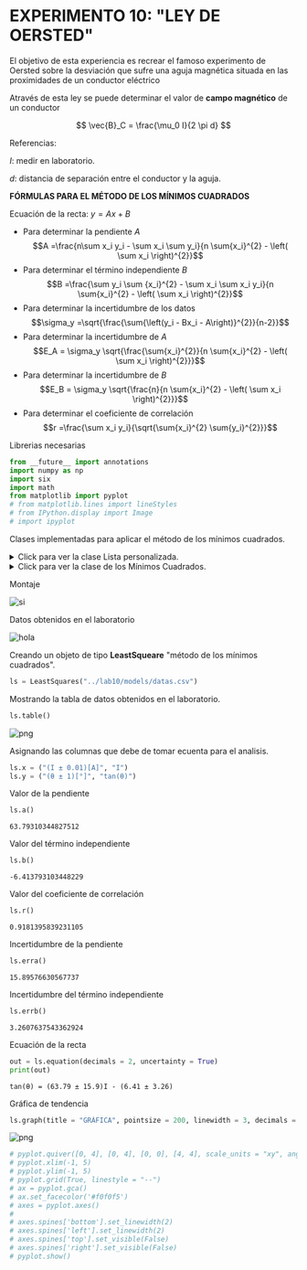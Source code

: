 # EXPERIMENTO 10: "LEY DE OERSTED"


El objetivo de esta experiencia es recrear el famoso experimento de Oersted sobre la desviación que sufre una aguja magnética situada en las proximidades de un conductor eléctrico

Através de esta ley se puede determinar el valor de **campo magnético** de un conductor

$$ \vec{B}_C = \frac{\mu_0 I}{2 \pi d} $$

Referencias:

$I$: medir en laboratorio.

$d$: distancia de separación entre el conductor y la aguja.

**FÓRMULAS PARA EL MÉTODO DE LOS MÍNIMOS CUADRADOS**

Ecuación de la recta: $y = Ax + B$
* Para determinar la pendiente $A$
$$A =\frac{n\sum x_i y_i - \sum x_i \sum y_i}{n \sum{x_i}^{2} - \left( \sum x_i \right)^{2}}$$
* Para determinar el término independiente $B$
$$B =\frac{\sum y_i \sum {x_i}^{2} - \sum x_i \sum x_i y_i}{n \sum{x_i}^{2} - \left( \sum x_i \right)^{2}}$$
* Para determinar la incertidumbre de los datos
$$\sigma_y =\sqrt{\frac{\sum{\left(y_i - Bx_i - A\right)}^{2}}{n-2}}$$
* Para determinar la incertidumbre de $A$
$$E_A = \sigma_y \sqrt{\frac{\sum{x_i}^{2}}{n \sum{x_i}^{2} - \left( \sum x_i \right)^{2}}}$$
* Para determinar la incertidumbre de $B$
$$E_B = \sigma_y \sqrt{\frac{n}{n \sum{x_i}^{2} - \left( \sum x_i \right)^{2}}}$$
* Para determinar el coeficiente de correlación
$$r =\frac{\sum x_i y_i}{\sqrt{\sum{x_i}^{2} \sum{y_i}^{2}}}$$

Librerias necesarias



```python
from __future__ import annotations
import numpy as np
import six
import math
from matplotlib import pyplot
# from matplotlib.lines import lineStyles
# from IPython.display import Image
# import ipyplot
```

Clases implementadas para aplicar el método de los mínimos cuadrados.

<details><summary>Click para ver la clase Lista personalizada.</summary>

```python
from enum import Enum, unique


@unique
class Operation(Enum):
    ADD = 0
    SUB = 1
    MUL = 2
    TRUEDIV = 3
    FLOORDIV = 4
    POW = 5
    MOD = 6


class LException(Exception):

    def __init__(self, *args):
        super(LException, self).__init__(*args)


class List(list):
    """
    @author: Edgar Alejo Ramirez
    """

    def __init__(self):
        super().__init__()

    def __add__(self, other: int | float | List):
        return self.__fun(other, Operation.ADD)

    def __sub__(self, other: int | float | List):
        return self.__fun(other, Operation.SUB)

    def __mul__(self, other: int | float | List):
        return self.__fun(other, Operation.MUL)

    def __truediv__(self, other: int | float | List):
        return self.__fun(other, Operation.TRUEDIV)

    def __floordiv__(self, other: int | float | List):
        return self.__fun(other, Operation.FLOORDIV)

    def __pow__(self, power: int | List, modulo = None):
        return self.__fun(power, Operation.POW)

    def __mod__(self, other: int | float | List):
        return self.__fun(other, Operation.MOD)

    def __op(self, other: int | float | List, operation: Operation, array: bool = False) -> List:
        values = List()
        for i in range(len(self)):
            if operation == Operation.ADD:
                values.append(self[i] + other[i] if array else self[i] + other)
            elif operation == Operation.SUB:
                values.append(self[i] - other[i] if array else self[i] - other)
            elif operation == Operation.MUL:
                values.append(self[i] * other[i] if array else self[i] * other)
            elif operation == Operation.TRUEDIV:
                values.append(self[i] / other[i] if array else self[i] / other)
            elif operation == Operation.FLOORDIV:
                values.append(self[i] // other[i] if array else self[i] // other)
            elif operation == Operation.POW:
                values.append(self[i] ** other[i] if array else self[i] ** other)
            elif operation == Operation.MOD:
                values.append(self[i] % other[i] if array else self[i] % other)
            else:
                raise LException(f"invalid operation")
        return values

    def __fun(self, other: int | float | List, op: Operation):
        if isinstance(other, (int, float)):
            return self.__op(other, op)
        elif isinstance(other, List):
            if len(self) == len(other):
                return self.__op(other, op, array = True)
            else:
                raise LException(f"lists must be of equal size")
        else:
            raise LException(f"only types are supported: {int}, {float} and {List}")
```
</details>

<details><summary>Click para ver la clase de los Mínimos Cuadrados.</summary>

```python
from csv import writer, reader


class LRException(Exception):
    def __init__(self, *args):
        super(LRException, self).__init__(*args)


class LeastSquares:
    """
    @author: Edgar Alejo Ramirez
    """

    def __init__(self, data: dict | str):
        self.__array: dict
        self.__path: str

        if isinstance(data, dict):
            self.__array = data
        elif isinstance(data, str):
            self.__path = data
            self.__array = {key: value for key, value in self.__readcsv()}
        else:
            raise LRException(f'Required data types: {dict} or path of *.csv file {str}')

        self.__n = len(self)

        self.__promx = None
        self.__promy = None

        self.__sumx = None
        self.__sumy = None
        self.__sumx2 = None
        self.__sumy2 = None
        self.__sumxy = None

        self.__columnx = None
        self.__columny = None

        self.__x = None
        self.__y = None

    def __len__(self):
        return self.dimension()[1]

    def __getitem__(self, index):
        try:
            return self.__array[index]
        except KeyError as e:
            raise LRException(f"column {e} does not exist")

    def __setitem__(self, index, value):
        self.__array[index] = value

    def __defx(self):
        self.__promx = np.mean(self[self.__columnx])
        self.__sumx = np.sum(self[self.__columnx])
        self.__sumx2 = np.sum(self[self.__columnx] ** 2)

    def __defy(self):
        self.__promy = np.mean(self[self.__columny])
        self.__sumy = np.sum(self[self.__columny])
        self.__sumy2 = np.sum(self[self.__columny] ** 2)

    def __defxy(self):
        self.__sumxy = np.sum(self[self.__columnx] * self[self.__columny])

    def __validate(self):
        if self.__columnx is None or self.__columny is None:
            raise LRException(f"you must specify columns x and y")

    def __readcsv(self):
        with open(self.__path, newline = '') as file:
            values = List()
            for r in reader(file):
                values.append(r)
            values = self.__invert(values)
            for val in values:
                lt = List()
                for v in val[1:]:
                    lt.append(float(v))
                yield str(val[0]), lt

    def __writecsv(self):
        with open(self.__path, mode = 'w') as File:
            write = writer(File)
            write.writerow(self.__array)

    @staticmethod
    def __invert(array: List) -> List:
        val = List()
        for i in range(len(array[0])):
            aux = List()
            for j in range(len(array)):
                aux.append(array[j][i])
            val.append(aux)
        return val

    @staticmethod
    def __round(decimals: int, formula: float) -> float:
        if decimals is None:
            return formula
        if not isinstance(decimals, int):
            raise LRException(f"only {int} type values are supported")
        if decimals < 0:
            raise LRException(f"only positive values including zero are allowed")
        return round(formula, decimals)

    def a(self, decimals: int = None) -> float:
        """
        Pendiente de la recta. fórmula
        :return:
        """
        self.__validate()
        tmp = (self.__n * self.__sumxy - self.__sumx * self.__sumy) / (self.__n * self.__sumx2 - self.__sumx ** 2)
        return self.__round(decimals = decimals, formula = tmp)

    def b(self, decimals: int = None) -> float:
        """
        Término independiente de la recta.
        :return:
        """
        self.__validate()
        tmp = (self.__sumy * self.__sumx2 - self.__sumx * self.__sumxy) / (self.__n * self.__sumx2 - self.__sumx ** 2)
        return self.__round(decimals = decimals, formula = tmp)

    def r(self, decimals: int = None) -> float:
        """
        Coeficiente de correlación.
        :return:
        """
        self.__validate()
        tmp = np.sum(
            (self[self.__columnx] - self.__promx) * (self[self.__columny] - self.__promy)
        ) / (math.sqrt(
            np.sum((self[self.__columnx] - self.__promx) ** 2)
        ) * math.sqrt(
            np.sum((self[self.__columny] - self.__promy) ** 2)
        ))
        return self.__round(decimals = decimals, formula = tmp)

    def sigmay(self, decimals: int = None) -> float:
        """
        Incertidumbre de datos.
        :return:
        """
        self.__validate()
        tmp = math.sqrt(
            np.sum(
                (self[self.__columny] - (self[self.__columnx] * self.a()) - self.b()) ** 2
            ) / (self.__n - 2)
        )
        return self.__round(decimals = decimals, formula = tmp)

    def erra(self, decimals: int = None) -> float:
        """
        Incertidumbre de la pendiente.
        :return:
        """
        self.__validate()
        tmp = self.sigmay() * math.sqrt(self.__n / (self.__n * self.__sumx2 - self.__sumx ** 2))
        return self.__round(decimals = decimals, formula = tmp)

    def errb(self, decimals: int = None) -> float:
        """
        Incertidumbre del término independiente.
        :return:
        """
        self.__validate()
        tmp = self.sigmay() * math.sqrt(self.__sumx2 / (self.__n * self.__sumx2 - self.__sumx ** 2))
        return self.__round(decimals = decimals, formula = tmp)

    def equation(self, decimals: int = None, uncertainty: bool = False) -> str:
        """
        Ecuación de la recta.
        :return:
        """
        b = self.b(decimals)
        sign = "+" if b > 0 else "-"
        if not isinstance(uncertainty, bool):
            raise LRException(f"{uncertainty} not of type {bool}")
        if uncertainty:
            return f"{self.__y} = ({self.a(decimals)} ± {self.erra(decimals)}){self.__x} {sign} ({abs(b)} ± {self.errb(decimals)})"
        return f"{self.__y} = {self.a(decimals)}{self.__x} {sign} {abs(b)}"

    def table(
        self,
        decimals: int = 3,
        colwidth: int | float = 3.0,
        rowheight: int | float = 0.625,
        fontsize: int | float = 14,
        headercolor: str = '#40466e',
        rowcolors: list[str] = None,
        edgecolor: str = 'w',
        bbox: list[int] = None,
        headercolumns: int = 0,
        ax = None,
        **kwargs
    ) -> None:
        if bbox is None:
            bbox = [0, 0, 1, 1]
        if rowcolors is None:
            rowcolors = ['#f1f1f2', 'w']
            # rowcolors = ['#c2c2d6', 'w']
        if ax is None:
            size = (np.array(self.dimension()) + np.array([0, 1])) * np.array([colwidth, rowheight])
            fig, ax = pyplot.subplots(figsize = size)
            ax.axis('off')
        values = [i for i in self.__array.values()]
        values = np.round(values, decimals = decimals)
        values = self.__invert(values)
        mtable = ax.table(cellText = values, bbox = bbox, colLabels = self.headers(), **kwargs)
        mtable.auto_set_font_size(False)
        mtable.set_fontsize(fontsize)

        for k, cell in six.iteritems(mtable.get_celld()):
            cell.set_edgecolor(edgecolor)
            if k[0] == 0 or k[1] < headercolumns:
                cell.set_text_props(weight = 'bold', color = 'w')
                cell.set_facecolor(headercolor)
            else:
                cell.set_facecolor(rowcolors[k[0] % len(rowcolors)])
        pyplot.show()

    def graph(
        self, title = "GRAPH", linewidth = 3,
        pointsize = 200, savepng: bool = False,
        xlabel: str = None, ylabel: str = None,
        decimals: int = None,
        uncertainty: bool = False
    ) -> None:
        self.__validate()
        diff_linewidth = 1.05
        color = ['darkorange', 'olive', 'teal', 'violet', 'skyblue']
        pyplot.figure(facecolor = '#a3a3c2')
        pyplot.scatter(
            self[self.__columnx], self[self.__columny],
            edgecolors = "black", c = color, s = pointsize, marker = "o"
        )
        pyplot.plot(
            self[self.__columnx],
            self.a() * self[self.__columnx] + self.b(),
            c = "blue", linewidth = 2 + (diff_linewidth * linewidth),
            label = self.equation(decimals, uncertainty) + "\nr = " + str(self.r(decimals))
        )
        pyplot.xlabel(self.__x if xlabel is None else xlabel, fontweight = "bold")
        pyplot.ylabel(self.__y if ylabel is None else ylabel, fontweight = "bold")
        pyplot.title(title, fontweight = "bold")
        if savepng:
            pyplot.savefig('graph.png', dpi = 800)
        gca = pyplot.gca()
        gca.set_facecolor('#f0f0f5')
        pyplot.grid(True, linestyle = '--')
        pyplot.legend()

    def dimension(self) -> tuple:
        row = 0
        for v in self.__array.values():
            row = len(v)
        return len(self.__array), row

    def headers(self) -> list:
        return [k for k in self.__array.keys()]

    @property
    def x(self):
        return self.__columnx

    @x.setter
    def x(self, value: tuple):
        if isinstance(value, tuple):
            self.__columnx = value[0]
            self.__x = value[1]
            self.__defx()
            if self.__columny is not None:
                self.__defxy()
        else:
            raise LRException(f"allowed values of type {str}")

    @property
    def y(self):
        return self.__columny

    @y.setter
    def y(self, value: tuple):
        if isinstance(value, tuple):
            self.__columny = value[0]
            self.__y = value[1]
            self.__defy()
            if self.__columnx is not None:
                self.__defxy()
        else:
            raise LRException(f"allowed values of type {str}")
```
</details>

Montaje

![si](mounting.png)

Datos obtenidos en el laboratorio

![hola](values.png)

Creando un objeto de tipo **LeastSqueare** "método de los mínimos cuadrados".


```python
ls = LeastSquares("../lab10/models/datas.csv")
```

Mostrando la tabla de datos obtenidos en el laboratorio.


```python
ls.table()
```


    
![png](output_16_0.png)
    


Asignando las columnas que debe de tomar ecuenta para el analisis.


```python
ls.x = ("(I ± 0.01)[A]", "I")
ls.y = ("(θ ± 1)[°]", "tan(θ)")
```

Valor de la pendiente


```python
ls.a()
```




    63.79310344827512



Valor del término independiente


```python
ls.b()
```




    -6.413793103448229



Valor del coeficiente de correlación


```python
ls.r()
```




    0.9181395839231105



Incertidumbre de la pendiente


```python
ls.erra()
```




    15.89576630567737



Incertidumbre del término independiente


```python
ls.errb()
```




    3.2607637543362924



Ecuación de la recta


```python
out = ls.equation(decimals = 2, uncertainty = True)
print(out)
```

    tan(θ) = (63.79 ± 15.9)I - (6.41 ± 3.26)


Gráfica de tendencia


```python
ls.graph(title = "GRÁFICA", pointsize = 200, linewidth = 3, decimals = 2, uncertainty = False, savepng = False)
```


    
![png](output_32_0.png)
    



```python
# pyplot.quiver([0, 4], [0, 4], [0, 0], [4, 4], scale_units = "xy", angles = "xy", scale = 1)
# pyplot.xlim(-1, 5)
# pyplot.ylim(-1, 5)
# pyplot.grid(True, linestyle = "--")
# ax = pyplot.gca()
# ax.set_facecolor('#f0f0f5')
# axes = pyplot.axes()
#
# axes.spines['bottom'].set_linewidth(2)
# axes.spines['left'].set_linewidth(2)
# axes.spines['top'].set_visible(False)
# axes.spines['right'].set_visible(False)
# pyplot.show()
```


```python

```


```python

```
